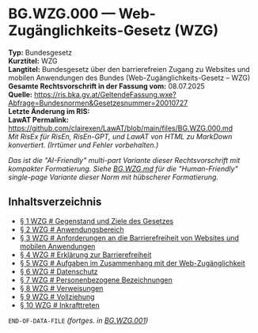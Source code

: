 # BG.WZG.000 — Web-Zugänglichkeits-Gesetz (WZG)
**Typ:** Bundesgesetz  
**Kurztitel:** WZG  
**Langtitel:** Bundesgesetz über den barrierefreien Zugang zu Websites und mobilen Anwendungen des Bundes (Web-Zugänglichkeits-Gesetz – WZG)  
**Gesamte Rechtsvorschrift in der Fassung vom:** 08.07.2025  
**Quelle:** https://ris.bka.gv.at/GeltendeFassung.wxe?Abfrage=Bundesnormen&Gesetzesnummer=20010727  
**Letzte Änderung im RIS:**   
**LawAT Permalink:** https://github.com/clairexen/LawAT/blob/main/files/BG.WZG.000.md  
*Mit RisEx für RisEn, RisEn-GPT, und LawAT von HTML zu MarkDown konvertiert. (Irrtümer und Fehler vorbehalten.)*

*Das ist die "AI-Friendly" multi-part Variante dieser Rechtsvorschrift mit kompakter Formatierung. Siehe [BG.WZG.md](BG.WZG.md) für die "Human-Friendly" single-page Variante dieser Norm mit hübscherer Formatierung.*

## Inhaltsverzeichnis

* [§ 1 WZG # Gegenstand und Ziele des Gesetzes](BG.WZG.001.md#-1-wzg--gegenstand-und-ziele-des-gesetzes)  
* [§ 2 WZG # Anwendungsbereich](BG.WZG.001.md#-2-wzg--anwendungsbereich)  
* [§ 3 WZG # Anforderungen an die Barrierefreiheit von Websites und mobilen Anwendungen](BG.WZG.001.md#-3-wzg--anforderungen-an-die-barrierefreiheit-von-websites-und-mobilen-anwendungen)  
* [§ 4 WZG # Erklärung zur Barrierefreiheit](BG.WZG.001.md#-4-wzg--erklärung-zur-barrierefreiheit)  
* [§ 5 WZG # Aufgaben im Zusammenhang mit der Web-Zugänglichkeit](BG.WZG.001.md#-5-wzg--aufgaben-im-zusammenhang-mit-der-web-zugänglichkeit)  
* [§ 6 WZG # Datenschutz](BG.WZG.001.md#-6-wzg--datenschutz)  
* [§ 7 WZG # Personenbezogene Bezeichnungen](BG.WZG.001.md#-7-wzg--personenbezogene-bezeichnungen)  
* [§ 8 WZG # Verweisungen](BG.WZG.001.md#-8-wzg--verweisungen)  
* [§ 9 WZG # Vollziehung](BG.WZG.001.md#-9-wzg--vollziehung)  
* [§ 10 WZG # Inkrafttreten](BG.WZG.001.md#-10-wzg--inkrafttreten)

`END-OF-DATA-FILE` *(fortges. in [BG.WZG.001](BG.WZG.001.md))*
